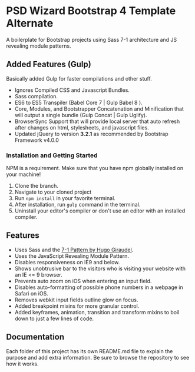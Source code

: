 # PSD Wizard Bootstrap 4 Template Alternate

A boilerplate for Bootstrap projects using Sass 7-1 architecture and JS revealing module patterns.

## Added Features (Gulp)
Basically added Gulp for faster compilations and other stuff.

* Ignores Compiled CSS and Javascript Bundles.
* Sass compilation.
* ES6 to ES5 Transpiler (Babel Core 7 | Gulp Babel 8 ).
* Core, Modules, and Bootstrapper Concatenation and Minification that will output a single bundle (Gulp Concat | Gulp Uglify).
* BrowserSync Support that will provide local server that auto refresh after changes on html, stylesheets, and javascript files.
* Updated jQuery to version **3.2.1** as recommended by Bootstrap Framework v4.0.0

### Installation and Getting Started
NPM is a requirement. Make sure that you have npm globally installed on your machine!
1. Clone the branch.
2. Navigate to your cloned project
2. Run `npm install` in your favorite terminal.
3. After installation, run `gulp` command in the terminal.
4. Uninstall your editor's compiler or don't use an editor with an installed compiler.

## Features

* Uses Sass and the [7-1 Pattern by Hugo Giraudel](http://sass-guidelin.es/#the-7-1-pattern).
* Uses the JavaScript Revealing Module Pattern.
* Disables responsiveness on IE9 and below.
* Shows unobtrusive bar to the visitors who is visiting your website with an IE <= 9 browser.
* Prevents auto zoom on iOS when entering an input field.
* Disables auto-formatting of possible phone numbers in a webpage in Safari on iOS.
* Removes webkit input fields outline glow on focus.
* Added breakpoint mixins for more granular control.
* Added keyframes, animation, transition and transform mixins to boil down to just a few lines of code.

## Documentation

Each folder of this project has its own README.md file to explain the purpose and add extra information. Be sure to browse the repository to see how it works.
